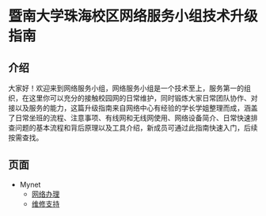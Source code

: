 # 暨南大学珠海校区网络服务小组技术升级指南

## 介绍
大家好！欢迎来到网络服务小组，网络服务小组是一个技术至上，服务第一的组织，在这里你可以充分的接触校园网的日常维护，同时锻炼大家日常团队协作、对接以及服务的能力，这篇升级指南来自网络中心有经验的学长学姐整理而成，涵盖了日常坐班的流程、注意事项、有线网和无线网使用、网络设备简介、日常快速排查问题的基本流程和背后原理以及工具介绍，新成员可通过此指南快速入门，后续按需查找。

## 页面
- Mynet
    - [网络办理](校园网/Mynet平台/网络办理.md)
    - [维修支持](校园网/Mynet平台/维修支持.md)